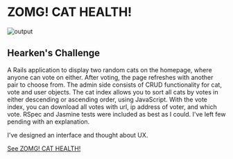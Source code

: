 # ZOMG! CAT HEALTH!

![output](https://raw.github.com/villanuv/zomg-cat-health/master/screens.jpg)

## Hearken's Challenge

A Rails application to display two random cats on the homepage, where anyone can vote on either. After voting, the page refreshes with another pair to choose from. The admin side consists of CRUD functionality for cat, vote and user objects. The cat index allows you to sort all cats by votes in either descending or ascending order, using JavaScript. With the vote index, you can download all votes with url, ip address of voter, and which vote. RSpec and Jasmine tests were included as best as I could. I've left few pending with an explanation.

I've designed an interface and thought about UX.

[See ZOMG! CAT HEALTH!](http://zomg-cat-health.villanuv.com/)